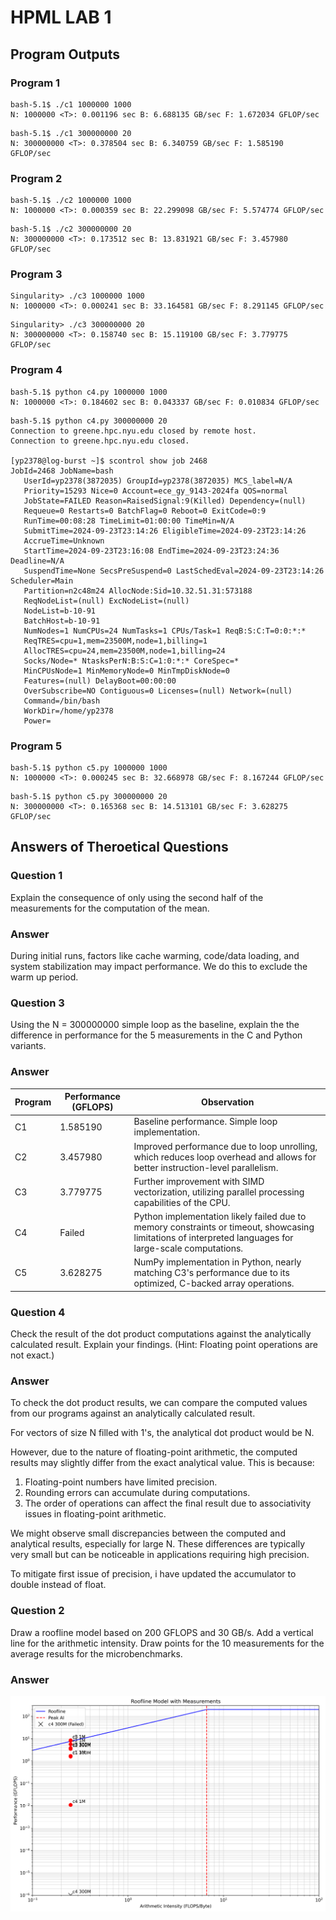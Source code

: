 # HPML LAB 1

## Program Outputs

### Program 1
```
bash-5.1$ ./c1 1000000 1000
N: 1000000 <T>: 0.001196 sec B: 6.688135 GB/sec F: 1.672034 GFLOP/sec
```
```
bash-5.1$ ./c1 300000000 20
N: 300000000 <T>: 0.378504 sec B: 6.340759 GB/sec F: 1.585190 GFLOP/sec
```

### Program 2
```
bash-5.1$ ./c2 1000000 1000
N: 1000000 <T>: 0.000359 sec B: 22.299098 GB/sec F: 5.574774 GFLOP/sec
```
```
bash-5.1$ ./c2 300000000 20
N: 300000000 <T>: 0.173512 sec B: 13.831921 GB/sec F: 3.457980 GFLOP/sec
```

### Program 3
```
Singularity> ./c3 1000000 1000
N: 1000000 <T>: 0.000241 sec B: 33.164581 GB/sec F: 8.291145 GFLOP/sec
```
```
Singularity> ./c3 300000000 20
N: 300000000 <T>: 0.158740 sec B: 15.119100 GB/sec F: 3.779775 GFLOP/sec
```

### Program 4
```
bash-5.1$ python c4.py 1000000 1000
N: 1000000 <T>: 0.184602 sec B: 0.043337 GB/sec F: 0.010834 GFLOP/sec
```
```
bash-5.1$ python c4.py 300000000 20
Connection to greene.hpc.nyu.edu closed by remote host.
Connection to greene.hpc.nyu.edu closed.

[yp2378@log-burst ~]$ scontrol show job 2468
JobId=2468 JobName=bash
   UserId=yp2378(3872035) GroupId=yp2378(3872035) MCS_label=N/A
   Priority=15293 Nice=0 Account=ece_gy_9143-2024fa QOS=normal
   JobState=FAILED Reason=RaisedSignal:9(Killed) Dependency=(null)
   Requeue=0 Restarts=0 BatchFlag=0 Reboot=0 ExitCode=0:9
   RunTime=00:08:28 TimeLimit=01:00:00 TimeMin=N/A
   SubmitTime=2024-09-23T23:14:26 EligibleTime=2024-09-23T23:14:26
   AccrueTime=Unknown
   StartTime=2024-09-23T23:16:08 EndTime=2024-09-23T23:24:36 Deadline=N/A
   SuspendTime=None SecsPreSuspend=0 LastSchedEval=2024-09-23T23:14:26 Scheduler=Main
   Partition=n2c48m24 AllocNode:Sid=10.32.51.31:573188
   ReqNodeList=(null) ExcNodeList=(null)
   NodeList=b-10-91
   BatchHost=b-10-91
   NumNodes=1 NumCPUs=24 NumTasks=1 CPUs/Task=1 ReqB:S:C:T=0:0:*:*
   ReqTRES=cpu=1,mem=23500M,node=1,billing=1
   AllocTRES=cpu=24,mem=23500M,node=1,billing=24
   Socks/Node=* NtasksPerN:B:S:C=1:0:*:* CoreSpec=*
   MinCPUsNode=1 MinMemoryNode=0 MinTmpDiskNode=0
   Features=(null) DelayBoot=00:00:00
   OverSubscribe=NO Contiguous=0 Licenses=(null) Network=(null)
   Command=/bin/bash
   WorkDir=/home/yp2378
   Power=
```

### Program 5
```
bash-5.1$ python c5.py 1000000 1000
N: 1000000 <T>: 0.000245 sec B: 32.668978 GB/sec F: 8.167244 GFLOP/sec
```
```
bash-5.1$ python c5.py 300000000 20
N: 300000000 <T>: 0.165368 sec B: 14.513101 GB/sec F: 3.628275 GFLOP/sec
```

## Answers of Theroetical Questions

### Question 1
Explain the consequence of only using the second half of the measurements for the computation of the mean.

### Answer
During initial runs, factors like cache warming, code/data loading, and system stabilization may impact performance. We do this to exclude the warm up period.

### Question 3
Using the N = 300000000 simple loop as the baseline, explain the the difference in performance for the 5 measurements in the C and Python variants.

### Answer
| Program | Performance (GFLOPS) | Observation |
|---------|----------------------|------------|
| C1      | 1.585190             | Baseline performance. Simple loop implementation. |
| C2      | 3.457980             | Improved performance due to loop unrolling, which reduces loop overhead and allows for better instruction-level parallelism. |
| C3      | 3.779775             | Further improvement with SIMD vectorization, utilizing parallel processing capabilities of the CPU. |
| C4      | Failed               | Python implementation likely failed due to memory constraints or timeout, showcasing limitations of interpreted languages for large-scale computations. |
| C5      | 3.628275             | NumPy implementation in Python, nearly matching C3's performance due to its optimized, C-backed array operations. |

### Question 4
Check the result of the dot product computations against the analytically calculated result. Explain your findings. (Hint: Floating point operations are not exact.)

### Answer
To check the dot product results, we can compare the computed values from our programs against an analytically calculated result.

For vectors of size N filled with 1's, the analytical dot product would be N.

However, due to the nature of floating-point arithmetic, the computed results may slightly differ from the exact analytical value. This is because:

1. Floating-point numbers have limited precision.
2. Rounding errors can accumulate during computations.
3. The order of operations can affect the final result due to associativity issues in floating-point arithmetic.

We might observe small discrepancies between the computed and analytical results, especially for large N. These differences are typically very small but can be noticeable in applications requiring high precision.

To mitigate first issue of precision, i have updated the accumulator to double instead of float.

### Question 2
Draw a roofline model based on 200 GFLOPS and 30 GB/s. Add a vertical line for the arithmetic intensity. Draw points for the 10 measurements for the average results for the microbenchmarks.

### Answer
![Roofline Model](roofline_model.png)

